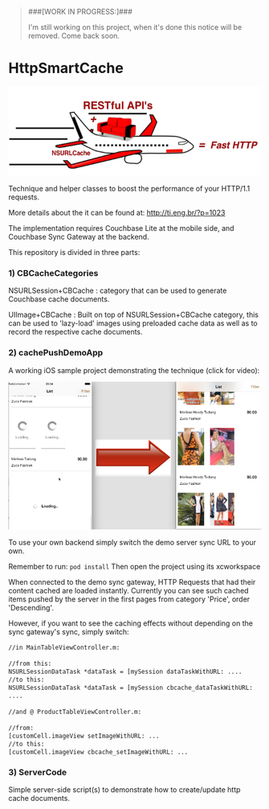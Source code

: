 
> ###[WORK IN PROGRESS:]###
>
> I'm still working on this project, when it's done this notice will be removed. Come back soon.


HttpSmartCache
================

![Alt text](https://github.com/tfalencar/HttpSmartCache/blob/master/AirplaneCouchRest.png)

Technique and helper classes to boost the performance of your HTTP/1.1 requests.

More details about the it can be found at: http://ti.eng.br/?p=1023

The implementation requires Couchbase Lite at the mobile side, and Couchbase Sync Gateway at the backend.

This repository is divided in three parts:

### 1) CBCacheCategories

NSURLSession+CBCache : category that can be used to generate Couchbase cache documents.

UIImage+CBCache : Built on top of NSURLSession+CBCache category, this can be used to 'lazy-load' images using preloaded cache data as well as to record the respective cache documents.

### 2) cachePushDemoApp 

A working iOS sample project demonstrating the technique (click for video):

[![Click to open video](https://github.com/tfalencar/HttpSmartCache/blob/master/loading.png)](http://ti.eng.br/?p=1273)


To use your own backend simply switch the demo server sync URL to your own.

Remember to run: 
`pod install`
Then open the project using its xcworkspace

When connected to the demo sync gateway, HTTP Requests that had their content cached are loaded instantly. Currently you can see such cached items pushed by the server in the first pages from category 'Price', order 'Descending'. 

However, if you want to see the caching effects without depending on the sync gateway's sync, simply switch:

```
//in MainTableViewController.m:

//from this: 
NSURLSessionDataTask *dataTask = [mySession dataTaskWithURL: ....
//to this: 
NSURLSessionDataTask *dataTask = [mySession cbcache_dataTaskWithURL: ....

//and @ ProductTableViewController.m:

//from: 
[customCell.imageView setImageWithURL: ...
//to this: 
[customCell.imageView cbcache_setImageWithURL: ...

```


### 3) ServerCode

Simple server-side script(s) to demonstrate how to create/update http cache documents. 



